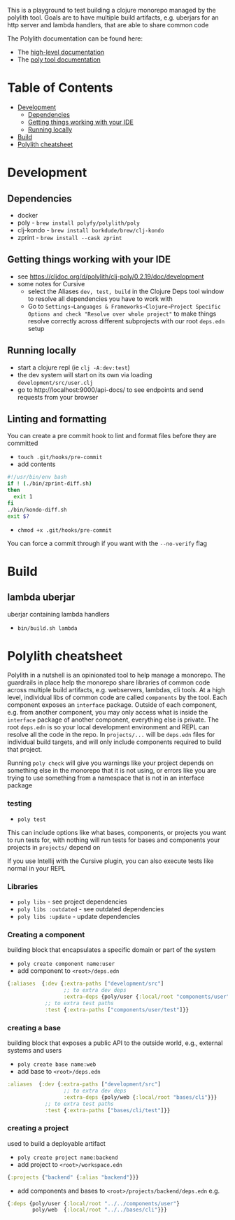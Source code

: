 This is a playground to test building a clojure monorepo managed by the polylith tool. Goals are to have multiple
build artifacts, e.g. uberjars for an http server and lambda handlers, that are able to share common code

The Polylith documentation can be found here:

- The [high-level documentation](https://polylith.gitbook.io/polylith)
- The [poly tool documentation](https://cljdoc.org/d/polylith/clj-poly/CURRENT)

# Table of Contents

* [Development](#development)
  * [Dependencies](#dependencies)
  * [Getting things working with your IDE](#getting-things-working-with-your-ide)
  * [Running locally](#running-locally)
* [Build](#build)
* [Polylith cheatsheet](#polylith-cheatsheet)

# Development

## Dependencies

* docker
* poly - `brew install polyfy/polylith/poly`
* clj-kondo - `brew install borkdude/brew/clj-kondo`
* zprint - `brew install --cask zprint`

## Getting things working with your IDE

* see https://cljdoc.org/d/polylith/clj-poly/0.2.19/doc/development
* some notes for Cursive
  * select the Aliases `dev, test, build` in the Clojure Deps tool window to resolve all dependencies you have to work with
  * Go to `Settings→Languages & Frameworks→Clojure→Project Specific Options and check "Resolve over whole project"` to make things resolve correctly across different subprojects with our root `deps.edn` setup

## Running locally

* start a clojure repl (ie `clj -A:dev:test`)
* the dev system will start on its own via loading `development/src/user.clj`
* go to http://localhost:9000/api-docs/ to see endpoints and send requests from your browser

## Linting and formatting

You can create a pre commit hook to lint and format files before they are committed

* `touch .git/hooks/pre-commit`
* add contents
```bash
#!/usr/bin/env bash
if ! (./bin/zprint-diff.sh)
then
  exit 1
fi
./bin/kondo-diff.sh
exit $?
```
* `chmod +x .git/hooks/pre-commit`

You can force a commit through if you want with the `--no-verify` flag

# Build

## lambda uberjar

uberjar containing lambda handlers

* `bin/build.sh lambda`

# Polylith cheatsheet

Polylith in a nutshell is an opinionated tool to help manage a monorepo. The guardrails in place help the monorepo share
libraries of common code across multiple build artifacts, e.g. webservers, lambdas, cli tools. At a high level, 
individual libs of common code are called `components` by the tool. Each component exposes an `interface` package. Outside
of each component, e.g. from another component, you may only access what is inside the `interface` package of another
component, everything else is private. The root `deps.edn` is so your local development environment and REPL can
resolve all the code in the repo. In `projects/...` will be `deps.edn` files for individual build targets, and will only
include components required to build that project.


Running `poly check` will give you warnings like your project depends on something else in the monorepo that it is not using,
or errors like you are trying to use something from a namespace that is not in an interface package

### testing

* `poly test`

This can include options like what bases, components, or projects you want to run tests for, with nothing will run tests
for bases and components your projects in `projects/` depend on

If you use Intellij with the Cursive plugin, you can also execute tests like normal in your REPL

### Libraries

* `poly libs` - see project dependencies
* `poly libs :outdated` - see outdated dependencies
* `poly libs :update` - update dependencies

### Creating a component

building block that encapsulates a specific domain or part of the system

* `poly create component name:user`
* add component to `<root>/deps.edn`
```clojure
{:aliases  {:dev {:extra-paths ["development/src"]
                  ;; to extra dev deps
                  :extra-deps {poly/user {:local/root "components/user"}}}}
            ;; to extra test paths
            :test {:extra-paths ["components/user/test"]}} 
```

### creating a base

building block that exposes a public API to the outside world, e.g., external systems and users

* `poly create base name:web`
* add base to `<root>/deps.edn`
```clojure
:aliases  {:dev {:extra-paths ["development/src"]
                  ;; to extra dev deps
                  :extra-deps {poly/web {:local/root "bases/cli"}}}
            ;; to extra test paths
            :test {:extra-paths ["bases/cli/test"]}}
```

### creating a project

used to build a deployable artifact

* `poly create project name:backend`
* add project to `<root>/workspace.edn`
```clojure
{:projects {"backend" {:alias "backend"}}}
```
* add components and bases to `<root>/projects/backend/deps.edn` e.g.
```clojure
{:deps {poly/user {:local/root "../../components/user"} 
        poly/web  {:local/root "../../bases/cli"}}}
```
